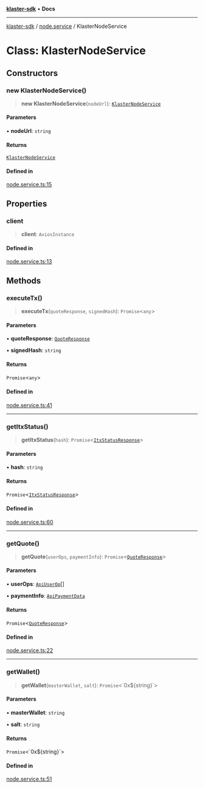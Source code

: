 [**klaster-sdk**](../../README.md) • **Docs**

***

[klaster-sdk](../../README.md) / [node.service](../README.md) / KlasterNodeService

# Class: KlasterNodeService

## Constructors

### new KlasterNodeService()

> **new KlasterNodeService**(`nodeUrl`): [`KlasterNodeService`](KlasterNodeService.md)

#### Parameters

• **nodeUrl**: `string`

#### Returns

[`KlasterNodeService`](KlasterNodeService.md)

#### Defined in

[node.service.ts:15](https://github.com/0xPolycode/klaster-sdk/blob/3cf08fc5b4200ded4c039f2f5c07003d95710139/src/node.service.ts#L15)

## Properties

### client

> **client**: `AxiosInstance`

#### Defined in

[node.service.ts:13](https://github.com/0xPolycode/klaster-sdk/blob/3cf08fc5b4200ded4c039f2f5c07003d95710139/src/node.service.ts#L13)

## Methods

### executeTx()

> **executeTx**(`quoteResponse`, `signedHash`): `Promise`\<`any`\>

#### Parameters

• **quoteResponse**: [`QuoteResponse`](../../types/interfaces/QuoteResponse.md)

• **signedHash**: `string`

#### Returns

`Promise`\<`any`\>

#### Defined in

[node.service.ts:41](https://github.com/0xPolycode/klaster-sdk/blob/3cf08fc5b4200ded4c039f2f5c07003d95710139/src/node.service.ts#L41)

***

### getItxStatus()

> **getItxStatus**(`hash`): `Promise`\<[`ItxStatusResponse`](../../types/interfaces/ItxStatusResponse.md)\>

#### Parameters

• **hash**: `string`

#### Returns

`Promise`\<[`ItxStatusResponse`](../../types/interfaces/ItxStatusResponse.md)\>

#### Defined in

[node.service.ts:60](https://github.com/0xPolycode/klaster-sdk/blob/3cf08fc5b4200ded4c039f2f5c07003d95710139/src/node.service.ts#L60)

***

### getQuote()

> **getQuote**(`userOps`, `paymentInfo`): `Promise`\<[`QuoteResponse`](../../types/interfaces/QuoteResponse.md)\>

#### Parameters

• **userOps**: [`ApiUserOp`](../../types/interfaces/ApiUserOp.md)[]

• **paymentInfo**: [`ApiPaymentData`](../../types/interfaces/ApiPaymentData.md)

#### Returns

`Promise`\<[`QuoteResponse`](../../types/interfaces/QuoteResponse.md)\>

#### Defined in

[node.service.ts:22](https://github.com/0xPolycode/klaster-sdk/blob/3cf08fc5b4200ded4c039f2f5c07003d95710139/src/node.service.ts#L22)

***

### getWallet()

> **getWallet**(`masterWallet`, `salt`): `Promise`\<\`0x$\{string\}\`\>

#### Parameters

• **masterWallet**: `string`

• **salt**: `string`

#### Returns

`Promise`\<\`0x$\{string\}\`\>

#### Defined in

[node.service.ts:51](https://github.com/0xPolycode/klaster-sdk/blob/3cf08fc5b4200ded4c039f2f5c07003d95710139/src/node.service.ts#L51)
